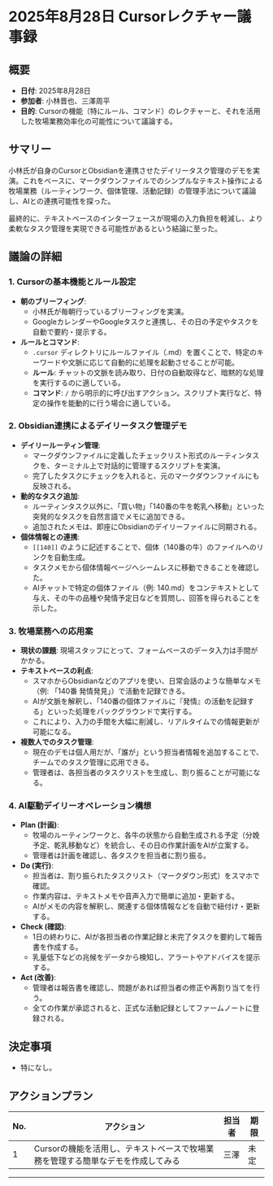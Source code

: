 # 2025年8月28日 Cursorレクチャー議事録

## 概要

- **日付**: 2025年8月28日
- **参加者**: 小林晋也、三澤周平
- **目的**: Cursorの機能（特にルール、コマンド）のレクチャーと、それを活用した牧場業務効率化の可能性について議論する。

## サマリー

小林氏が自身のCursorとObsidianを連携させたデイリータスク管理のデモを実演。これをベースに、マークダウンファイルでのシンプルなテキスト操作による牧場業務（ルーティンワーク、個体管理、活動記録）の管理手法について議論し、AIとの連携可能性を探った。

最終的に、テキストベースのインターフェースが現場の入力負担を軽減し、より柔軟なタスク管理を実現できる可能性があるという結論に至った。

## 議論の詳細

### 1. Cursorの基本機能とルール設定

- **朝のブリーフィング**:
  - 小林氏が毎朝行っているブリーフィングを実演。
  - GoogleカレンダーやGoogleタスクと連携し、その日の予定やタスクを自動で要約・提示する。
- **ルールとコマンド**:
  - `.cursor` ディレクトリにルールファイル（.md）を置くことで、特定のキーワードや文脈に応じて自動的に処理を起動させることが可能。
  - **ルール**: チャットの文脈を読み取り、日付の自動取得など、暗黙的な処理を実行するのに適している。
  - **コマンド**: `/` から明示的に呼び出すアクション。スクリプト実行など、特定の操作を能動的に行う場合に適している。

### 2. Obsidian連携によるデイリータスク管理デモ

- **デイリールーティン管理**:
  - マークダウンファイルに定義したチェックリスト形式のルーティンタスクを、ターミナル上で対話的に管理するスクリプトを実演。
  - 完了したタスクにチェックを入れると、元のマークダウンファイルにも反映される。
- **動的なタスク追加**:
  - ルーティンタスク以外に、「買い物」「140番の牛を乾乳へ移動」といった突発的なタスクを自然言語でメモに追加できる。
  - 追加されたメモは、即座にObsidianのデイリーファイルに同期される。
- **個体情報との連携**:
  - `[[140]]` のように記述することで、個体（140番の牛）のファイルへのリンクを自動生成。
  - タスクメモから個体情報ページへシームレスに移動できることを確認した。
  - AIチャットで特定の個体ファイル（例: 140.md）をコンテキストとして与え、その牛の品種や発情予定日などを質問し、回答を得られることを示した。

### 3. 牧場業務への応用案

- **現状の課題**: 現場スタッフにとって、フォームベースのデータ入力は手間がかかる。
- **テキストベースの利点**:
  - スマホからObsidianなどのアプリを使い、日常会話のような簡単なメモ（例: 「140番 発情発見」）で活動を記録できる。
  - AIが文脈を解釈し、「140番の個体ファイルに『発情』の活動を記録する」といった処理をバックグラウンドで実行する。
  - これにより、入力の手間を大幅に削減し、リアルタイムでの情報更新が可能になる。
- **複数人でのタスク管理**:
  - 現在のデモは個人用だが、「誰が」という担当者情報を追加することで、チームでのタスク管理に応用できる。
  - 管理者は、各担当者のタスクリストを生成し、割り振ることが可能になる。

### 4. AI駆動デイリーオペレーション構想

- **Plan (計画)**:
  - 牧場のルーティンワークと、各牛の状態から自動生成される予定（分娩予定、乾乳移動など）を統合し、その日の作業計画をAIが立案する。
  - 管理者は計画を確認し、各タスクを担当者に割り振る。
- **Do (実行)**:
  - 担当者は、割り振られたタスクリスト（マークダウン形式）をスマホで確認。
  - 作業内容は、テキストメモや音声入力で簡単に追加・更新する。
  - AIがメモの内容を解釈し、関連する個体情報などを自動で紐付け・更新する。
- **Check (確認)**:
  - 1日の終わりに、AIが各担当者の作業記録と未完了タスクを要約して報告書を作成する。
  - 乳量低下などの兆候をデータから検知し、アラートやアドバイスを提示する。
- **Act (改善)**:
  - 管理者は報告書を確認し、問題があれば担当者の修正や再割り当てを行う。
  - 全ての作業が承認されると、正式な活動記録としてファームノートに登録される。

## 決定事項

- 特になし。

## アクションプラン

| No. | アクション | 担当者 | 期限 |
| --- | --- | --- | --- |
| 1 | Cursorの機能を活用し、テキストベースで牧場業務を管理する簡単なデモを作成してみる | 三澤 | 未定 |

---
